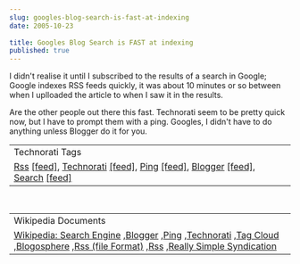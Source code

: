 ```yaml
---
slug: googles-blog-search-is-fast-at-indexing
date: 2005-10-23
 
title: Googles Blog Search is FAST at indexing
published: true
---
```

I didn't realise it until I subscribed to the results of a search in Google;  Google indexes RSS feeds quickly, it was about 10 minutes or so between when I uplloaded the article to when I saw it in the results.<p />Are the other people out there this fast.  Technorati seem to be pretty quick now, but I have to prompt them with a ping.  Googles, I didn't have to do anything unless Blogger do it for you.<p /><table class="TechnoratiHead TagHeader">
<tr><td>Technorati Tags</td></tr>
<tr class="Technorati"><td>
<a href="http://www.technorati.com/tag/Rss" class="Tag" rel="tag">Rss</a> <a href="http://feeds.technorati.com/feed/posts/tag/Rss" class="Tag">[feed]</a>, <a href="http://www.technorati.com/tag/Technorati" class="Tag" rel="tag">Technorati</a> <a href="http://feeds.technorati.com/feed/posts/tag/Technorati" class="Tag">[feed]</a>, <a href="http://www.technorati.com/tag/Ping" class="Tag" rel="tag">Ping</a> <a href="http://feeds.technorati.com/feed/posts/tag/Ping" class="Tag">[feed]</a>, <a href="http://www.technorati.com/tag/Blogger" class="Tag" rel="tag">Blogger</a> <a href="http://feeds.technorati.com/feed/posts/tag/Blogger" class="Tag">[feed]</a>, <a href="http://www.technorati.com/tag/Search" class="Tag" rel="tag">Search</a> <a href="http://feeds.technorati.com/feed/posts/tag/Search" class="Tag">[feed]</a>
</td></tr>
</table><br /><table class="TechnoratiHead TagHeader">
<tr><td>Wikipedia Documents</td></tr>
<tr class="Technorati"><td>
<a href="http://en.wikipedia.org/wiki/Search_engine">Wikipedia: Search Engine</a> ,<a href="http://en.wikipedia.org/wiki/Blogger">Blogger</a> ,<a href="http://en.wikipedia.org/wiki/Ping">Ping</a> ,<a href="http://en.wikipedia.org/wiki/Technorati">Technorati</a> ,<a href="http://en.wikipedia.org/wiki/Tag_cloud">Tag Cloud</a> ,<a href="http://en.wikipedia.org/wiki/Blogosphere">Blogosphere</a> ,<a href="http://en.wikipedia.org/wiki/RSS_(protocol)">Rss (file Format)</a> ,<a href="http://en.wikipedia.org/wiki/RSS">Rss</a> ,<a href="http://en.wikipedia.org/wiki/Really_Simple_Syndication">Really Simple Syndication</a>
</td></tr>
</table><div class="blogger-post-footer"><img class="posterous_download_image" src="https://blogger.googleusercontent.com/tracker/8109338-113008561537327041?l=www.kinlan.co.uk%2Findex.html" height="1" alt="" width="1" /></div>

